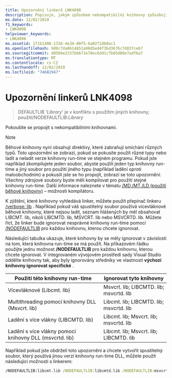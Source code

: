 ```yaml
---
title: Upozornění linkerů LNK4098
description: Popisuje, jakým způsobem nekompatibilní knihovny způsobují LINKERŮ LNK4098 upozornění nástrojů linkeru a jak je lze opravit pomocí/NODEFAULTLIB.
ms.date: 12/02/2019
f1_keywords:
- LNK4098
helpviewer_keywords:
- LNK4098
ms.assetid: 1f1b1408-1316-4e34-80f5-6a02f2db0ac1
ms.openlocfilehash: 9d0c7da0614651a98d5ed4f3bd3676c7d837ce67
ms.sourcegitcommit: d0504e2337bb671e78ec6dd1c7b05d89e7adf6a7
ms.translationtype: MT
ms.contentlocale: cs-CZ
ms.lasthandoff: 12/02/2019
ms.locfileid: "74682947"
---
```

# <a name="linker-tools-warning-lnk4098"></a>Upozornění linkerů LNK4098

> DEFAULTLIB '*Library*' je v konfliktu s použitím jiných knihovny; použití/NODEFAULTLIB:*Library*

Pokoušíte se propojit s nekompatibilními knihovnami.

> [!NOTE]
> Běhové knihovny nyní obsahují direktivy, které zabraňují smíchání různých typů. Toto upozornění se zobrazí, pokud se pokusíte použít různé typy nebo ladit a neladit verze knihovny run-time ve stejném programu. Pokud jste například zkompilujete jeden soubor, abyste použili jeden typ knihovny run-time a jiný soubor pro použití jiného typu (například ladění oproti maloobchodním) a pokusili jste se ho propojit, zobrazí se toto upozornění. Všechny zdrojové soubory byste měli kompilovat pro použití stejné knihovny run-time. Další informace naleznete v tématu [/MD,/MT,/LD (použití běhové knihovny)](../../build/reference/md-mt-ld-use-run-time-library.md) – možnosti kompilátoru.

K zjištění, které knihovny vyhledává linker, můžete použít přepínač linkeru [/verbose: lib](../../build/reference/verbose-print-progress-messages.md) . Například pokud váš spustitelný soubor používá vícevláknové běhové knihovny, které nejsou ladit, seznam hlášených by měl obsahovat LIBCMT. lib, nikoli LIBCMTD. lib, MSVCRT. lib nebo MSVCRTD. lib. Můžete říct, že linker bude ignorovat nesprávné knihovny run-time pomocí [/NODEFAULTLIB](../../build/reference/nodefaultlib-ignore-libraries.md) pro každou knihovnu, kterou chcete ignorovat.

Následující tabulka ukazuje, které knihovny by se měly ignorovat v závislosti na tom, která knihovna run-time se má použít. Na příkazovém řádku použijte jednu možnost **/NODEFAULTLIB** pro každou knihovnu, kterou chcete ignorovat. V integrovaném vývojovém prostředí sady Visual Studio oddělte knihovny tak, aby byly ignorovány středníky ve vlastnosti **výchozí knihovny ignorovat specifické** .

| Použití této knihovny run-time | Ignorovat tyto knihovny |
|-----------------------------------|----------------------------|
| Vícevláknové (Libcmt. lib) | Msvcrt. lib; LIBCMTD. lib; msvcrtd. lib |
| Multithreading pomocí knihovny DLL (Msvcrt. lib) | Libcmt. lib; LIBCMTD. lib; msvcrtd. lib |
| Ladění s více vlákny (LIBCMTD. lib) | Libcmt. lib; Msvcrt. lib; msvcrtd. lib |
| Ladění s více vlákny pomocí knihovny DLL (msvcrtd. lib) | Libcmt. lib; Msvcrt. lib; LIBCMTD. lib |

Například pokud jste obdrželi toto upozornění a chcete vytvořit spustitelný soubor, který používá jinou verzi knihovny run-time DLL, můžete použít následující možnosti s linkerem:

```cmd
/NODEFAULTLIB:libcmt.lib /NODEFAULTLIB:libcmtd.lib /NODEFAULTLIB:msvcrtd.lib
```
